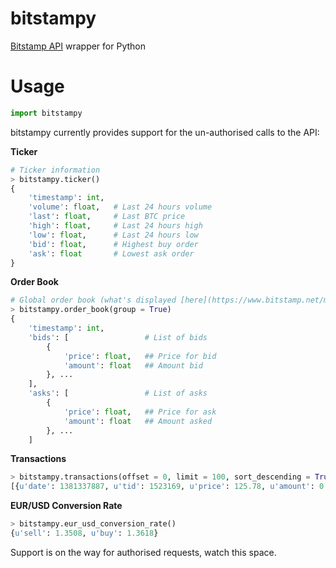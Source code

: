 bitstampy
=========

[Bitstamp API](https://www.bitstamp.net/api/) wrapper for Python

Usage
=====

```python
import bitstampy
```

bitstampy currently provides support for the un-authorised calls to the API:

**Ticker**

```python
# Ticker information
> bitstampy.ticker()
{
	'timestamp': int,
	'volume': float,   # Last 24 hours volume
	'last': float,     # Last BTC price
	'high': float,     # Last 24 hours high
	'low': float,      # Last 24 hours low
	'bid': float,      # Highest buy order
	'ask': float       # Lowest ask order
}
```

**Order Book**

```python
# Global order book (what's displayed [here](https://www.bitstamp.net/market/order_book/))
> bitstampy.order_book(group = True)
{
	'timestamp': int,
	'bids': [                 # List of bids
		{
			'price': float,   ## Price for bid
			'amount': float   ## Amount bid
		}, ...
	],
	'asks': [                 # List of asks
		{
			'price': float,   ## Price for ask
			'amount': float   ## Amount asked
		}, ...
	]
```

**Transactions**
```python
> bitstampy.transactions(offset = 0, limit = 100, sort_descending = True)
[{u'date': 1381337887, u'tid': 1523169, u'price': 125.78, u'amount': 0.06363003}, {u'date': 1381337838, u'tid': 1523168, u'price': 125.78, u'amount': 0.12543023}, ...]
```

**EUR/USD Conversion Rate**
```python
> bitstampy.eur_usd_conversion_rate()
{u'sell': 1.3508, u'buy': 1.3618}
```

Support is on the way for authorised requests, watch this space.
